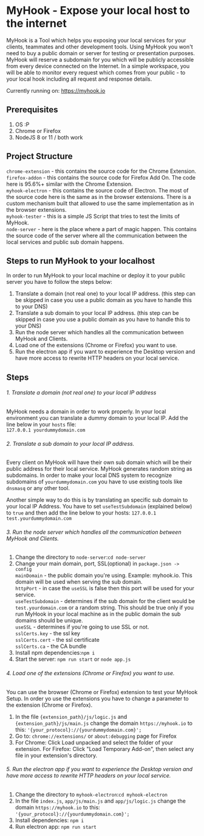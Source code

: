 # MyHook - Expose your local host to the internet
MyHook is a Tool which helps you exposing your local services for your clients, 
teammates and other development tools. Using MyHook you won't need to buy a public 
domain or server for testing or presentation purposes. MyHook will reserve a subdomain 
for you which will be publicly accessible from every device connected on the Internet. 
In a simple workspace, you will be able to monitor every request which comes from your public - to your local hook 
including all request and response details. 

Currently running on: https://myhook.io

## Prerequisites

1. OS :P
2. Chrome or Firefox
3. NodeJS 8 or 11 / both work

## Project Structure

`chrome-extension` - this contains the source code for the Chrome Extension.<br>
`firefox-addon` - this contains the source code for Firefox Add On. The code here is 95.6%+ similar with the
Chrome Extension.<br>
`myhook-electron` - this contains the source code of Electron. The most of the source code here is the same as in
the browser extensions. There is a custom mechanism built that allowed to use the same implementation as in the browser
extensions.<br>
`myhook-tester` - this is a simple JS Script that tries to test the limits of MyHook.<br>
`node-server` - here is the place where a part of magic happen. This contains the source code of the server where all the 
communication between the local services and public sub domain happens.

## Steps to run MyHook to your localhost

In order to run MyHook to your local machine or deploy it to your public server you have to follow the steps below:
1. Translate a domain (not real one) to your local IP address. (this step can be skipped in case you use a public domain as you have to handle this to your DNS)
2. Translate a sub domain to your local IP address. (this step can be skipped in case you use a public domain as you have to handle this to your DNS)
3. Run the node server which handles all the communication between MyHook and Clients.
4. Load one of the extensions (Chrome or Firefox) you want to use.
5. Run the electron app if you want to experience the Desktop version and have more access to rewrite HTTP headers on your local service.

## Steps

###### 1. Translate a domain (not real one) to your local IP address

MyHook needs a domain in order to work properly. In your local environment you can translate a dummy domain to your
local IP. Add the line below in your `hosts` file:<br>
`127.0.0.1 yourdummydomain.com`

###### 2. Translate a sub domain to your local IP address.

Every client on MyHook will have their own sub domain which will be their public address for their local service. MyHook generates
random string as subdomains. In order to make your local DNS system to recognize subdomains of `yourdummydomain.com` you have to use
existing tools like `dnsmasq` or any other tool. 

Another simple way to do this is by translating an specific sub domain to your local IP Address. You have to set `useTestSubdomain` (explained below)
to `true` and then add the line below to your hosts:
`127.0.0.1 test.yourdummydomain.com`

###### 3. Run the node server which handles all the communication between MyHook and Clients.

1. Change the directory to `node-server`:`cd node-server`
2. Change your main domain, port, SSL(optional) in `package.json -> config`<br>
    `mainDomain` - the public domain you're using. Example: myhook.io. This domain will be used when serving the sub domain.<br>
    `httpPort` - in case the `useSSL` is false then this port will be used for your service.<br>
    `useTestSubdomain` - determines if the sub domain for the client would be `test.yourdomain.com` or a random string. This should be true
    only if you run MyHook in your local machine as in the public domain the sub domains should be unique.<br>
    `useSSL` - determines if you're going to use SSL or not.<br>
    `sslCerts.key` - the ssl key<br>
    `sslCerts.cert` - the ssl certificate<br>
    `sslCerts.ca` - the CA bundle<br>
3. Install npm dependencies:`npm i`
4. Start the server: `npm run start` or `node app.js`
    
###### 4. Load one of the extensions (Chrome or Firefox) you want to use.

You can use the browser (Chrome or Firefox) extension to test your MyHook Setup. In order yo use the extensions you have
to change a parameter to the extension (Chrome or Firefox).

1. In the file `{extension_path}/js/logic.js` and `{extension_path}/js/main.js` change the domain `https://myhook.io` to this:
`'{your_protocol}://{yourdummydomain.com}';`
2. Go to: `chrome://extensions/` or `about:debugging` page for Firefox
3. For Chrome: Click Load unpacked and select the folder of your extension. For Firefox: Click "Load Temporary Add-on", then 
select any file in your extension's directory.
                                                                                         
###### 5. Run the electron app if you want to experience the Desktop version and have more access to rewrite HTTP headers on your local service.

1. Change the directory to `myhook-electron`:`cd myhook-electron`
2. In the file `index.js`, `app/js/main.js` and `app/js/logic.js` change the domain `https://myhook.io` to this:
`'{your_protocol}://{yourdummydomain.com}';`
3. Install dependencies: `npm i`
4. Run electron app: `npm run start`

